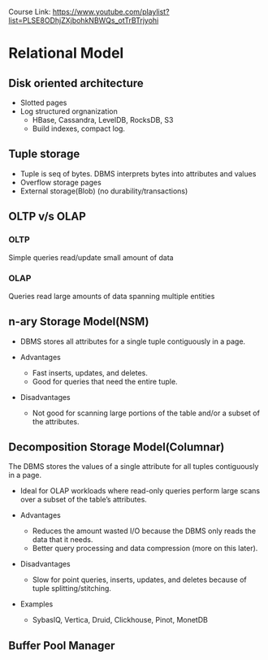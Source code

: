 Course Link: https://www.youtube.com/playlist?list=PLSE8ODhjZXjbohkNBWQs_otTrBTrjyohi


# Relational Model #

## Disk oriented architecture ##
 - Slotted pages
 - Log structured orgnanization
   - HBase, Cassandra, LevelDB, RocksDB, S3
   - Build indexes, compact log.

## Tuple storage ##
  - Tuple is seq of bytes. DBMS interprets bytes into attributes and values
  - Overflow storage pages
  - External storage(Blob) (no durability/transactions)

## OLTP v/s OLAP ##
### OLTP  ###
Simple queries read/update small amount of data
### OLAP ###
Queries read large amounts of data spanning multiple entities

## n-ary Storage Model(NSM) ##
-  DBMS stores all attributes for a single tuple contiguously in a page.

* Advantages
   * Fast inserts, updates, and deletes.
   * Good for queries that need the entire tuple.

* Disadvantages
   * Not good for scanning large portions of the table and/or a subset of the attributes.

## Decomposition Storage Model(Columnar) ##
The DBMS stores the values of a single attribute for all tuples contiguously in a page.
   * Ideal for OLAP workloads where read-only queries perform large scans over a subset of the table’s attributes.

* Advantages
  * Reduces the amount wasted I/O because the DBMS only reads the data that it needs.
  * Better query processing and data compression (more on this later).
* Disadvantages
  * Slow for point queries, inserts, updates, and deletes because of tuple splitting/stitching.

* Examples
  * SybasIQ, Vertica, Druid, Clickhouse, Pinot, MonetDB

## Buffer Pool Manager ##

